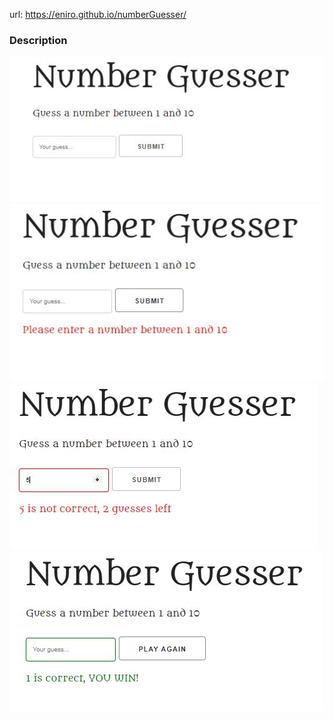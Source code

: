 url: https://eniro.github.io/numberGuesser/

<h3>Description</h3>

![capture](https://github.com/eniro/numberGuesser/blob/master/docs/Capture.JPG)
![capture](https://github.com/eniro/numberGuesser/blob/master/docs/Capture1.JPG)
![capture](https://github.com/eniro/numberGuesser/blob/master/docs/Capture2.JPG)
![capture](https://github.com/eniro/numberGuesser/blob/master/docs/Capture3.JPG)
